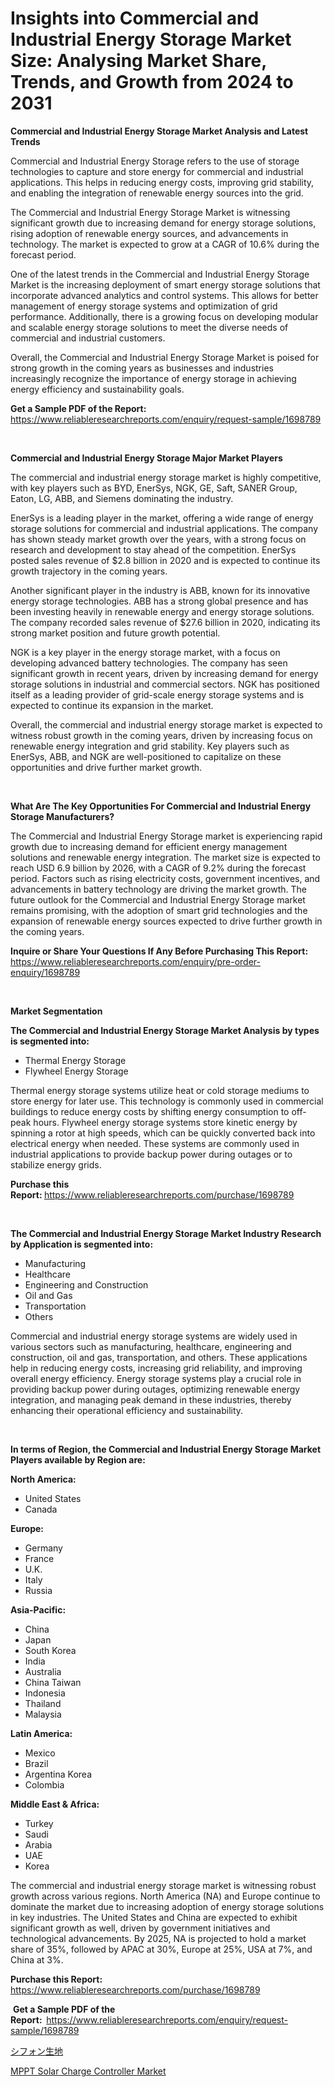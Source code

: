 <p><h1>Insights into Commercial and Industrial Energy Storage Market Size: Analysing Market Share, Trends, and Growth from 2024 to 2031</h1></p><p><strong>Commercial and Industrial Energy Storage Market Analysis and Latest Trends</strong></p>
<p><p>Commercial and Industrial Energy Storage refers to the use of storage technologies to capture and store energy for commercial and industrial applications. This helps in reducing energy costs, improving grid stability, and enabling the integration of renewable energy sources into the grid. </p><p>The Commercial and Industrial Energy Storage Market is witnessing significant growth due to increasing demand for energy storage solutions, rising adoption of renewable energy sources, and advancements in technology. The market is expected to grow at a CAGR of 10.6% during the forecast period. </p><p>One of the latest trends in the Commercial and Industrial Energy Storage Market is the increasing deployment of smart energy storage solutions that incorporate advanced analytics and control systems. This allows for better management of energy storage systems and optimization of grid performance. Additionally, there is a growing focus on developing modular and scalable energy storage solutions to meet the diverse needs of commercial and industrial customers. </p><p>Overall, the Commercial and Industrial Energy Storage Market is poised for strong growth in the coming years as businesses and industries increasingly recognize the importance of energy storage in achieving energy efficiency and sustainability goals.</p></p>
<p><strong>Get a Sample PDF of the Report:&nbsp;</strong> <a href="https://www.reliableresearchreports.com/enquiry/request-sample/1698789">https://www.reliableresearchreports.com/enquiry/request-sample/1698789</a></p>
<p>&nbsp;</p>
<p><strong>Commercial and Industrial Energy Storage Major Market Players</strong></p>
<p><p>The commercial and industrial energy storage market is highly competitive, with key players such as BYD, EnerSys, NGK, GE, Saft, SANER Group, Eaton, LG, ABB, and Siemens dominating the industry.</p><p>EnerSys is a leading player in the market, offering a wide range of energy storage solutions for commercial and industrial applications. The company has shown steady market growth over the years, with a strong focus on research and development to stay ahead of the competition. EnerSys posted sales revenue of $2.8 billion in 2020 and is expected to continue its growth trajectory in the coming years.</p><p>Another significant player in the industry is ABB, known for its innovative energy storage technologies. ABB has a strong global presence and has been investing heavily in renewable energy and energy storage solutions. The company recorded sales revenue of $27.6 billion in 2020, indicating its strong market position and future growth potential.</p><p>NGK is a key player in the energy storage market, with a focus on developing advanced battery technologies. The company has seen significant growth in recent years, driven by increasing demand for energy storage solutions in industrial and commercial sectors. NGK has positioned itself as a leading provider of grid-scale energy storage systems and is expected to continue its expansion in the market.</p><p>Overall, the commercial and industrial energy storage market is expected to witness robust growth in the coming years, driven by increasing focus on renewable energy integration and grid stability. Key players such as EnerSys, ABB, and NGK are well-positioned to capitalize on these opportunities and drive further market growth.</p></p>
<p>&nbsp;</p>
<p><strong>What Are The Key Opportunities For Commercial and Industrial Energy Storage Manufacturers?</strong></p>
<p><p>The Commercial and Industrial Energy Storage market is experiencing rapid growth due to increasing demand for efficient energy management solutions and renewable energy integration. The market size is expected to reach USD 6.9 billion by 2026, with a CAGR of 9.2% during the forecast period. Factors such as rising electricity costs, government incentives, and advancements in battery technology are driving the market growth. The future outlook for the Commercial and Industrial Energy Storage market remains promising, with the adoption of smart grid technologies and the expansion of renewable energy sources expected to drive further growth in the coming years.</p></p>
<p><strong>Inquire or Share Your Questions If Any Before Purchasing This Report:</strong> <a href="https://www.reliableresearchreports.com/enquiry/pre-order-enquiry/1698789">https://www.reliableresearchreports.com/enquiry/pre-order-enquiry/1698789</a></p>
<p>&nbsp;</p>
<p><strong>Market Segmentation</strong></p>
<p><strong>The Commercial and Industrial Energy Storage Market Analysis by types is segmented into:</strong></p>
<p><ul><li>Thermal Energy Storage</li><li>Flywheel Energy Storage</li></ul></p>
<p><p>Thermal energy storage systems utilize heat or cold storage mediums to store energy for later use. This technology is commonly used in commercial buildings to reduce energy costs by shifting energy consumption to off-peak hours. Flywheel energy storage systems store kinetic energy by spinning a rotor at high speeds, which can be quickly converted back into electrical energy when needed. These systems are commonly used in industrial applications to provide backup power during outages or to stabilize energy grids.</p></p>
<p><strong>Purchase this Report:&nbsp;</strong><a href="https://www.reliableresearchreports.com/purchase/1698789">https://www.reliableresearchreports.com/purchase/1698789</a></p>
<p>&nbsp;</p>
<p><strong>The Commercial and Industrial Energy Storage Market Industry Research by Application is segmented into:</strong></p>
<p><ul><li>Manufacturing</li><li>Healthcare</li><li>Engineering and Construction</li><li>Oil and Gas</li><li>Transportation</li><li>Others</li></ul></p>
<p><p>Commercial and industrial energy storage systems are widely used in various sectors such as manufacturing, healthcare, engineering and construction, oil and gas, transportation, and others. These applications help in reducing energy costs, increasing grid reliability, and improving overall energy efficiency. Energy storage systems play a crucial role in providing backup power during outages, optimizing renewable energy integration, and managing peak demand in these industries, thereby enhancing their operational efficiency and sustainability.</p></p>
<p>&nbsp;</p>
<p><strong>In terms of Region, the Commercial and Industrial Energy Storage Market Players available by Region are:</strong></p>
<p>
    <p> <strong> North America: </strong>
        <ul>
            <li>United States</li>
            <li>Canada</li>
        </ul>
        </p> 
    <p> <strong> Europe: </strong>
        <ul>
            <li>Germany</li>
            <li>France</li>
            <li>U.K.</li>
            <li>Italy</li>
            <li>Russia</li>
        </ul>
        </p> 
    <p> <strong> Asia-Pacific: </strong>
        <ul>
            <li>China</li>
            <li>Japan</li>
            <li>South Korea</li>
            <li>India</li>
            <li>Australia</li>
            <li>China Taiwan</li>
            <li>Indonesia</li>
            <li>Thailand</li>
            <li>Malaysia</li>
        </ul>
        </p> 
    <p> <strong> Latin America: </strong>
        <ul>
            <li>Mexico</li>
            <li>Brazil</li>
            <li>Argentina Korea</li>
            <li>Colombia</li>
        </ul>
        </p> 
    <p> <strong> Middle East & Africa: </strong>
        <ul>
            <li>Turkey</li>
            <li>Saudi</li>
            <li>Arabia</li>
            <li>UAE</li>
            <li>Korea</li>
        </ul>
    </p>
    </p>
<p><p>The commercial and industrial energy storage market is witnessing robust growth across various regions. North America (NA) and Europe continue to dominate the market due to increasing adoption of energy storage solutions in key industries. The United States and China are expected to exhibit significant growth as well, driven by government initiatives and technological advancements. By 2025, NA is projected to hold a market share of 35%, followed by APAC at 30%, Europe at 25%, USA at 7%, and China at 3%.</p></p>
<p><strong>Purchase this Report: </strong><a href="https://www.reliableresearchreports.com/purchase/1698789">https://www.reliableresearchreports.com/purchase/1698789</a></p>
<p>&nbsp;<strong>Get a Sample PDF of the Report:&nbsp;&nbsp;</strong><a href="https://www.reliableresearchreports.com/enquiry/request-sample/1698789">https://www.reliableresearchreports.com/enquiry/request-sample/1698789</a></p>
<p><strong></strong></p>
<p><p><a href="https://github.com/mreklxf44233/Market-Research-Report-List-1/blob/main/792499916217.md">シフォン生地</a></p><p><a href="https://github.com/CliffMedina6/Market-Research-Report-List-4/blob/main/mppt-solar-charge-controller-market.md">MPPT Solar Charge Controller Market</a></p></p>